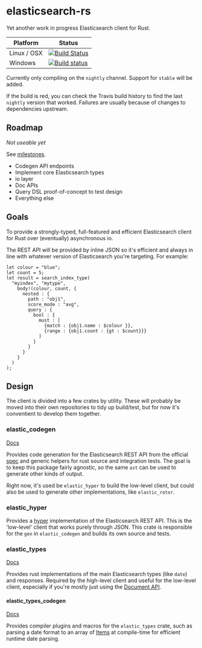 # elasticsearch-rs
Yet another work in progress Elasticsearch client for Rust.

Platform  | Status
------------- | -------------
Linux / OSX  | [![Build Status](https://travis-ci.org/KodrAus/elasticsearch-rs.svg?branch=master)](https://travis-ci.org/KodrAus/elasticsearch-rs)
Windows  | [![Build status](https://ci.appveyor.com/api/projects/status/s0yo6i7sr4kc5sd5?svg=true)](https://ci.appveyor.com/project/KodrAus/elasticsearch-rs)

Currently only compiling on the `nightly` channel. Support for `stable` will be added.

If the build is red, you can check the Travis build history to find the last `nightly` version that worked. Failures are usually because of changes to dependencies upstream.

## Roadmap

*Not useable yet*

See [milestones](https://github.com/KodrAus/elasticsearch-rs/milestones).

- Codegen API endpoints
- Implement core Elasticsearch types
- io layer
- Doc APIs
- Query DSL proof-of-concept to test design
- Everything else

## Goals

To provide a strongly-typed, full-featured and efficient Elasticsearch client for Rust over (eventually) asynchronous io.

The REST API will be provided by inline JSON so it's efficient and always in line with whatever version of Elasticsearch you're targeting. For example:

```
let colour = "blue";
let count = 5;
let result = search_index_type(
  "myindex", "mytype", 
    body!(colour, count, {
      nested : {
        path : "obj1",
        score_mode : "avg",
        query : {
          bool : {
            must : [
              {match : {obj1.name : $colour }},
              {range : {obj1.count : {gt : $count}}}
            ]
          }
        }
      }
    }
  )
);
```

## Design

The client is divided into a few crates by utility. These will probably be moved into their own repositories to tidy up build/test, but for now it's conventient to develop them together.

### elastic_codegen

[Docs](http://kodraus.github.io/rustdoc/elastic_codegen/)

Provides code generation for the Elasticsearch REST API from the official [spec](https://github.com/elastic/elasticsearch/tree/master/rest-api-spec) and generic helpers for rust source and integration tests. The goal is to keep this package fairly agnostic, so the same `ast` can be used to generate other kinds of output.

Right now, it's used be `elastic_hyper` to build the low-level client, but could also be used to generate other implementations, like `elastic_rotor`.

### elastic_hyper

Provides a [hyper]("https://github.com/hyperium/hyper") implementation of the Elasticsearch REST API. This is the 'low-level' client that works purely through JSON. This crate is responsible for the `gen` in `elastic_codegen` and builds its own source and tests.

### elastic_types

[Docs](http://kodraus.github.io/rustdoc/elastic_types/)

Provides rust implementations of the main Elasticsearch types (like `date`) and responses. Required by the high-level client and useful for the low-level client, especially if you're mostly just using the [Document API](https://www.elastic.co/guide/en/elasticsearch/reference/current/docs.html?q=document).

#### elastic_types_codegen

[Docs](http://kodraus.github.io/rustdoc/elastic_types_codegen/)

Provides compiler plugins and macros for the `elastic_types` crate, such as parsing a date format to an array of [Items](https://github.com/lifthrasiir/rust-chrono/blob/master/src/format/mod.rs#L161) at compile-time for efficient runtime date parsing.
